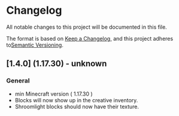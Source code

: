 # Changelog

All notable changes to this project will be documented in this file.

The format is based on [Keep a Changelog](https://keepachangelog.com/en/1.0.0/), and this project adheres to[Semantic Versioning](https://semver.org/spec/v2.0.0.html).

## [1.4.0] (1.17.30) - unknown

### General

- min Minecraft version ( 1.17.30 )
- Blocks will now show up in the creative inventory.
- Shroomlight blocks should now have their texture.

